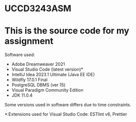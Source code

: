 # UCCD3243ASM
<h1>This is the source code for my assignment</h1>


<p>

Software used:
<ul>
<li>Adobe Dreamweaver 2021</li>
<li>Visual Studio Code (latest version)*</li>
<li>IntelliJ Idea 2023.1 Ultimate (Java EE IDE)</li>
<li>Wildfly 17.0.1 Final</li>
<li>PostgreSQL DBMS (ver 15)</li>
<li>Visual Paradigm Community Edition</li>
  <li>JDK 11.0.4</li>
  </ul>
</p>
Some versions used in software differs due to time constraints.

*:Extensions used for Visual Studio Code: ESTlint v6, Prettier
